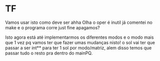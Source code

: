 # TF
Vamos usar isto como deve ser ahha
Olha o oper é inutil já comentei no make e o programa corre just fine apagamos?

Isto agora está até implementarmos os diferentes modos e o modo mais que 1 vez pq vamos ter que fazer umas mudanças nisto! o sol vai ter que passar a ser int** para ter 1 sol por modo/matriz, alem disso temos que passar tudo o resto pra dentro do mainPQ.

